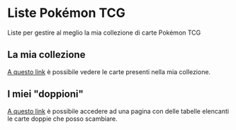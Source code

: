 # Liste Pokémon TCG

Liste per gestire al meglio la mia collezione di carte Pokémon TCG

## La mia collezione

[A questo link](my-collection) è possibile vedere le carte presenti nella mia collezione.

## I miei "doppioni"

[A questo link](doubles) è possibile accedere ad una pagina con delle tabelle elencanti le carte doppie che posso scambiare.
